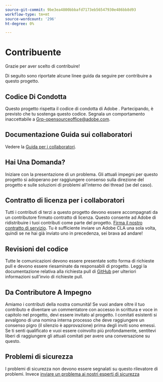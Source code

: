 ```yaml
---
source-git-commit: 9be3ea4800bbbafd7173eb56547930e486bb8d93
workflow-type: tm+mt
source-wordcount: '296'
ht-degree: 0%

---
```

# Contribuente

Grazie per aver scelto di contribuire!

Di seguito sono riportate alcune linee guida da seguire per contribuire a questo progetto.

## Codice Di Condotta

Questo progetto rispetta il codice di condotta di Adobe [](code-of-conduct.md). Partecipando,
è previsto che tu sostenga questo codice. Segnala un comportamento inaccettabile a
[Grp-opensourceoffice@adobe.com](mailto:Grp-opensourceoffice@adobe.com).

## Documentazione Guida sui collaboratori

Vedere la [Guida per i collaboratori](https://docs.adobe.com/content/help/en/contributor/contributor-guide/introduction.html).

## Hai Una Domanda?

Iniziare con la presentazione di un problema. Gli attuali impegni per questo progetto si adoperano per raggiungere
consenso sulla direzione del progetto e sulle soluzioni di problemi all&#39;interno dei thread
(se del caso).

## Contratto di licenza per i collaboratori

Tutti i contributi di terzi a questo progetto devono essere accompagnati da un contributore firmato
contratto di licenza. Questo consente ad Adobe di ridistribuire i tuoi contributi
come parte del progetto. [Firma il nostro contratto di servizio](http://opensource.adobe.com/cla.html). Tu
è sufficiente inviare un Adobe CLA una sola volta, quindi se ne hai già inviato uno in precedenza,
sei brava ad andare!

## Revisioni del codice

Tutte le comunicazioni devono essere presentate sotto forma di richieste pull e devono essere riesaminate
da responsabili di progetto. Leggi la documentazione relativa alla richiesta pull di [GitHub](https://help.github.com/articles/about-pull-requests/)
per ulteriori informazioni sull&#39;invio di richieste pull.

<!--
Lastly, please follow the [pull request template](PULL_REQUEST_TEMPLATE.md) when
submitting a pull request!
-->

## Da Contributore A Impegno

Amiamo i contributi della nostra comunità! Se vuoi andare oltre il tuo contributo
e diventare un commentatore con accesso in scrittura e voce in capitolo nel progetto, devi
essere invitato al progetto. I comitati esistenti si avvalgono di una nomina interna
processo che deve raggiungere un consenso pigro (il silenzio è approvazione) prima degli inviti
sono emessi. Se ti senti qualificato e vuoi essere coinvolto più profondamente,
sentitevi liberi di raggiungere gli attuali comitati per avere una conversazione su questo.

## Problemi di sicurezza

I problemi di sicurezza non devono essere segnalati su questo rilevatore di problemi. Invece [inviare un problema ai nostri esperti di sicurezza](https://helpx.adobe.com/security/alertus.html)
